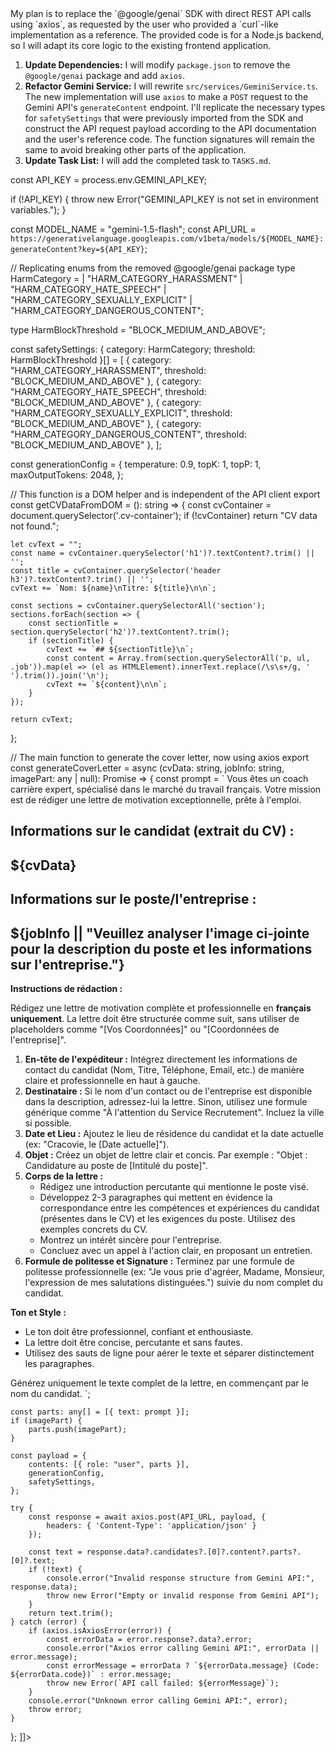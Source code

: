 <response>
<reasoning>
My plan is to replace the `@google/genai` SDK with direct REST API calls using `axios`, as requested by the user who provided a `curl`-like implementation as a reference. The provided code is for a Node.js backend, so I will adapt its core logic to the existing frontend application.

1.  **Update Dependencies:** I will modify `package.json` to remove the `@google/genai` package and add `axios`.
2.  **Refactor Gemini Service:** I will rewrite `src/services/GeminiService.ts`. The new implementation will use `axios` to make a `POST` request to the Gemini API's `generateContent` endpoint. I'll replicate the necessary types for `safetySettings` that were previously imported from the SDK and construct the API request payload according to the API documentation and the user's reference code. The function signatures will remain the same to avoid breaking other parts of the application.
3.  **Update Task List:** I will add the completed task to `TASKS.md`.
</reasoning>
<commands>
<![CDATA[
npm install axios
npm uninstall @google/genai
]]>
</commands>
<modifications>
<file path="package.json">
<![CDATA[
{
  "name": "empty",
  "private": true,
  "version": "0.0.0",
  "type": "module",
  "scripts": {
    "dev": "vite",
    "build": "vite build",
    "preview": "vite preview"
  },
  "dependencies": {
    "axios": "^1.7.2"
  },
  "devDependencies": {
    "@types/node": "^22.14.0",
    "typescript": "~5.8.2",
    "vite": "^6.2.0"
  }
}
]]>
</file>
<file path="src/services/GeminiService.ts">
<![CDATA[
import axios from 'axios';

const API_KEY = process.env.GEMINI_API_KEY;

if (!API_KEY) {
  throw new Error("GEMINI_API_KEY is not set in environment variables.");
}

const MODEL_NAME = "gemini-1.5-flash";
const API_URL = `https://generativelanguage.googleapis.com/v1beta/models/${MODEL_NAME}:generateContent?key=${API_KEY}`;

// Replicating enums from the removed @google/genai package
type HarmCategory =
  | "HARM_CATEGORY_HARASSMENT"
  | "HARM_CATEGORY_HATE_SPEECH"
  | "HARM_CATEGORY_SEXUALLY_EXPLICIT"
  | "HARM_CATEGORY_DANGEROUS_CONTENT";

type HarmBlockThreshold = "BLOCK_MEDIUM_AND_ABOVE";

const safetySettings: { category: HarmCategory; threshold: HarmBlockThreshold }[] = [
  { category: "HARM_CATEGORY_HARASSMENT", threshold: "BLOCK_MEDIUM_AND_ABOVE" },
  { category: "HARM_CATEGORY_HATE_SPEECH", threshold: "BLOCK_MEDIUM_AND_ABOVE" },
  { category: "HARM_CATEGORY_SEXUALLY_EXPLICIT", threshold: "BLOCK_MEDIUM_AND_ABOVE" },
  { category: "HARM_CATEGORY_DANGEROUS_CONTENT", threshold: "BLOCK_MEDIUM_AND_ABOVE" },
];

const generationConfig = {
  temperature: 0.9,
  topK: 1,
  topP: 1,
  maxOutputTokens: 2048,
};

// This function is a DOM helper and is independent of the API client
export const getCVDataFromDOM = (): string => {
    const cvContainer = document.querySelector('.cv-container');
    if (!cvContainer) return "CV data not found.";
    
    let cvText = "";
    const name = cvContainer.querySelector('h1')?.textContent?.trim() || '';
    const title = cvContainer.querySelector('header h3')?.textContent?.trim() || '';
    cvText += `Nom: ${name}\nTitre: ${title}\n\n`;

    const sections = cvContainer.querySelectorAll('section');
    sections.forEach(section => {
        const sectionTitle = section.querySelector('h2')?.textContent?.trim();
        if (sectionTitle) {
            cvText += `## ${sectionTitle}\n`;
            const content = Array.from(section.querySelectorAll('p, ul, .job')).map(el => (el as HTMLElement).innerText.replace(/\s\s+/g, ' ').trim()).join('\n');
            cvText += `${content}\n\n`;
        }
    });

    return cvText;
};

// The main function to generate the cover letter, now using axios
export const generateCoverLetter = async (cvData: string, jobInfo: string, imagePart: any | null): Promise<string> => {
    const prompt = `
Vous êtes un coach carrière expert, spécialisé dans le marché du travail français. Votre mission est de rédiger une lettre de motivation exceptionnelle, prête à l'emploi.

**Informations sur le candidat (extrait du CV) :**
---
${cvData}
---

**Informations sur le poste/l'entreprise :**
---
${jobInfo || "Veuillez analyser l'image ci-jointe pour la description du poste et les informations sur l'entreprise."}
---

**Instructions de rédaction :**

Rédigez une lettre de motivation complète et professionnelle en **français uniquement**. La lettre doit être structurée comme suit, sans utiliser de placeholders comme "[Vos Coordonnées]" ou "[Coordonnées de l'entreprise]".

1.  **En-tête de l'expéditeur :** Intégrez directement les informations de contact du candidat (Nom, Titre, Téléphone, Email, etc.) de manière claire et professionnelle en haut à gauche.
2.  **Destinataire :** Si le nom d'un contact ou de l'entreprise est disponible dans la description, adressez-lui la lettre. Sinon, utilisez une formule générique comme "À l'attention du Service Recrutement". Incluez la ville si possible.
3.  **Date et Lieu :** Ajoutez le lieu de résidence du candidat et la date actuelle (ex: "Cracovie, le [Date actuelle]").
4.  **Objet :** Créez un objet de lettre clair et concis. Par exemple : "Objet : Candidature au poste de [Intitulé du poste]".
5.  **Corps de la lettre :**
    *   Rédigez une introduction percutante qui mentionne le poste visé.
    *   Développez 2-3 paragraphes qui mettent en évidence la correspondance entre les compétences et expériences du candidat (présentes dans le CV) et les exigences du poste. Utilisez des exemples concrets du CV.
    *   Montrez un intérêt sincère pour l'entreprise.
    *   Concluez avec un appel à l'action clair, en proposant un entretien.
6.  **Formule de politesse et Signature :** Terminez par une formule de politesse professionnelle (ex: "Je vous prie d'agréer, Madame, Monsieur, l'expression de mes salutations distinguées.") suivie du nom complet du candidat.

**Ton et Style :**
*   Le ton doit être professionnel, confiant et enthousiaste.
*   La lettre doit être concise, percutante et sans fautes.
*   Utilisez des sauts de ligne pour aérer le texte et séparer distinctement les paragraphes.

Générez uniquement le texte complet de la lettre, en commençant par le nom du candidat.
`;

    const parts: any[] = [{ text: prompt }];
    if (imagePart) {
        parts.push(imagePart);
    }

    const payload = {
        contents: [{ role: "user", parts }],
        generationConfig,
        safetySettings,
    };

    try {
        const response = await axios.post(API_URL, payload, {
            headers: { 'Content-Type': 'application/json' }
        });

        const text = response.data?.candidates?.[0]?.content?.parts?.[0]?.text;
        if (!text) {
            console.error("Invalid response structure from Gemini API:", response.data);
            throw new Error("Empty or invalid response from Gemini API");
        }
        return text.trim();
    } catch (error) {
        if (axios.isAxiosError(error)) {
            const errorData = error.response?.data?.error;
            console.error("Axios error calling Gemini API:", errorData || error.message);
            const errorMessage = errorData ? `${errorData.message} (Code: ${errorData.code})` : error.message;
            throw new Error(`API call failed: ${errorMessage}`);
        }
        console.error("Unknown error calling Gemini API:", error);
        throw error;
    }
};
]]>
</file>
<file path="TASKS.md">
<![CDATA[
- [x] Perform refactor to use SoC and all best practices in development, highly modular, detach data to a separate json data to be able to change it.
- [x] Replace Gemini SDK with a direct REST API implementation using axios.
]]>
</file>
</modifications>
</response>